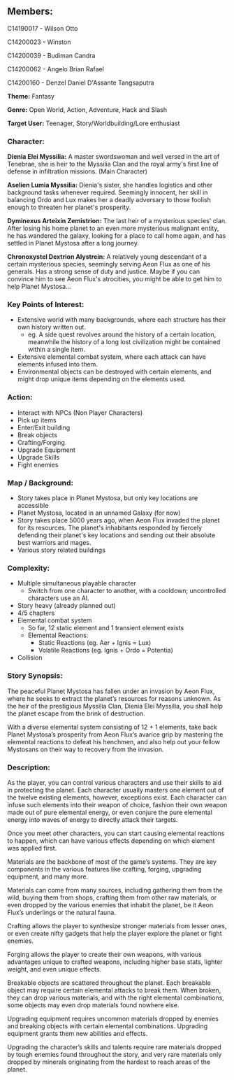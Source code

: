 ## Members:

C14190017 - Wilson Otto

C14200023 - Winston

C14200039 - Budiman Candra

C14200062 - Angelo Brian Rafael

C14200160 - Denzel Daniel D'Assante Tangsaputra

**Theme:** Fantasy

**Genre:** Open World, Action, Adventure, Hack and Slash

**Target User:** Teenager, Story/Worldbuilding/Lore enthusiast

### Character:

**Dienia Elei Myssilia:** A master swordswoman and well versed in the art of Tenebrae, she is heir to the Myssilia Clan and the royal army's first line of defense in infiltration missions. (Main Character)

**Aselien Lumia Myssilia:** Dienia's sister, she handles logistics and other background tasks whenever required. Seemingly innocent, her skill in balancing Ordo and Lux makes her a deadly adversary to those foolish enough to threaten her planet's prosperity.

**Dyminexus Arteixin Zemistrion:** The last heir of a mysterious species' clan. After losing his home planet to an even more mysterious malignant entity, he has wandered the galaxy, looking for a place to call home again, and has settled in Planet Mystosa after a long journey.
	
**Chronoxystel Dextrion Alystrein:** A relatively young descendant of a certain mysterious species, seemingly serving Aeon Flux as one of his generals. Has a strong sense of duty and justice. Maybe if you can convince him to see Aeon Flux's atrocities, you might be able to get him to help Planet Mystosa...

### Key Points of Interest:
- Extensive world with many backgrounds, where each structure has their own history written out.
	- eg. A side quest revolves around the history of a certain location, meanwhile the history of a long lost civilization might be contained within a single item.
- Extensive elemental combat system, where each attack can have elements infused into them.
- Environmental objects can be destroyed with certain elements, and might drop unique items depending on the elements used.

### Action:
- Interact with NPCs (Non Player Characters)
- Pick up items
- Enter/Exit building
- Break objects
- Crafting/Forging
- Upgrade Equipment
- Upgrade Skills
- Fight enemies

### Map / Background:
- Story takes place in Planet Mystosa, but only key locations are accessible
- Planet Mystosa, located in an unnamed Galaxy (for now)
- Story takes place 5000 years ago, when Aeon Flux invaded the planet for its resources. The planet's inhabitants responded by fiercely defending their planet's key locations and sending out their absolute best warriors and mages.
- Various story related buildings

### Complexity:
- Multiple simultaneous playable character
	- Switch from one character to another, with a cooldown; uncontrolled characters use an AI.
- Story heavy (already planned out)
- 4/5 chapters
- Elemental combat system
	- So far, 12 static element and 1 transient element exists
	- Elemental Reactions:
		- Static Reactions (eg. Aer + Ignis = Lux)
		- Volatile Reactions (eg. Ignis + Ordo = Potentia)
- Collision

### Story Synopsis:
The peaceful Planet Mystosa has fallen under an invasion by Aeon Flux, where he seeks to extract the planet’s resources for reasons unknown. As the heir of the prestigious Myssilia Clan, Dienia Elei Myssilia, you shall help the planet escape from the brink of destruction.

With a diverse elemental system consisting of 12 + 1 elements, take back Planet Mystosa’s prosperity from Aeon Flux’s avarice grip by mastering the elemental reactions to defeat his henchmen, and also help out your fellow Mystosans on their way to recovery from the invasion.

### Description:
As the player, you can control various characters and use their skills to aid in protecting the planet. Each character usually masters one element out of the twelve existing elements, however, exceptions exist. Each character can infuse such elements into their weapon of choice, fashion their own weapon made out of pure elemental energy, or even conjure the pure elemental energy into waves of energy to directly attack their targets.

Once you meet other characters, you can start causing elemental reactions to happen, which can have various effects depending on which element was applied first.

Materials are the backbone of most of the game’s systems. They are key components in the various features like crafting, forging, upgrading equipment, and many more.

Materials can come from many sources, including gathering them from the wild, buying them from shops, crafting them from other raw materials, or even dropped by the various enemies that inhabit the planet, be it Aeon Flux’s underlings or the natural fauna.

Crafting allows the player to synthesize stronger materials from lesser ones, or even create nifty gadgets that help the player explore the planet or fight enemies.

Forging allows the player to create their own weapons, with various advantages unique to crafted weapons, including higher base stats, lighter weight, and even unique effects.

Breakable objects are scattered throughout the planet. Each breakable object may require certain elemental attacks to break them. When broken, they can drop various materials, and with the right elemental combinations, some objects may even drop materials found nowhere else.

Upgrading equipment requires uncommon materials dropped by enemies and breaking objects with certain elemental combinations. Upgrading equipment grants them new abilities and effects.

Upgrading the character’s skills and talents require rare materials dropped by tough enemies found throughout the story, and very rare materials only dropped by minerals originating from the hardest to reach areas of the planet.
